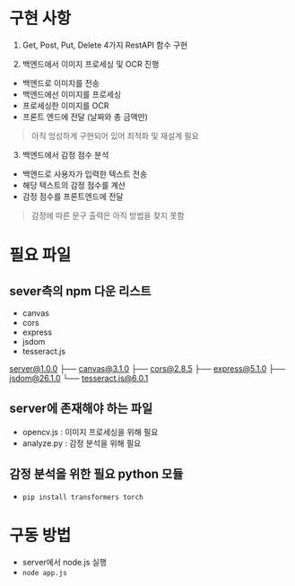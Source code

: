 # 구현 사항
1. Get, Post, Put, Delete 4가지 RestAPI 함수 구현

2. 백엔드에서 이미지 프로세싱 및 OCR 진행
- 백엔드로 이미지를 전송
- 백엔드에선 이미지를 프로세싱
- 프로세싱한 이미지를  OCR
- 프론트 엔드에 전달 (날짜와 총 금액만)
> 아직 엉성하게 구현되어 있어 최적화 및 재설계 필요

3. 백엔드에서 감정 점수 분석
- 백엔드로 사용자가 입력한 텍스트 전송
- 해당 텍스트의 감정 점수를 계산
- 감정 점수를 프론트엔드에 전달
> 감정에 따른 문구 출력은 아직 방법을 찾지 못함

# 필요 파일
## sever측의 npm 다운 리스트
- canvas
- cors
- express
- jsdom
- tesseract.js

server@1.0.0
├── canvas@3.1.0
├── cors@2.8.5
├── express@5.1.0
├── jsdom@26.1.0
└── tesseract.js@6.0.1

## server에 존재해야 하는 파일
- opencv.js : 이미지 프로세싱을 위해 필요
- analyze.py : 감정 분석을 위해 필요

## 감정 분석을 위한 필요 python 모듈
- `pip install transformers torch`

# 구동 방법
- server에서 node.js 실행
 - `node app.js`